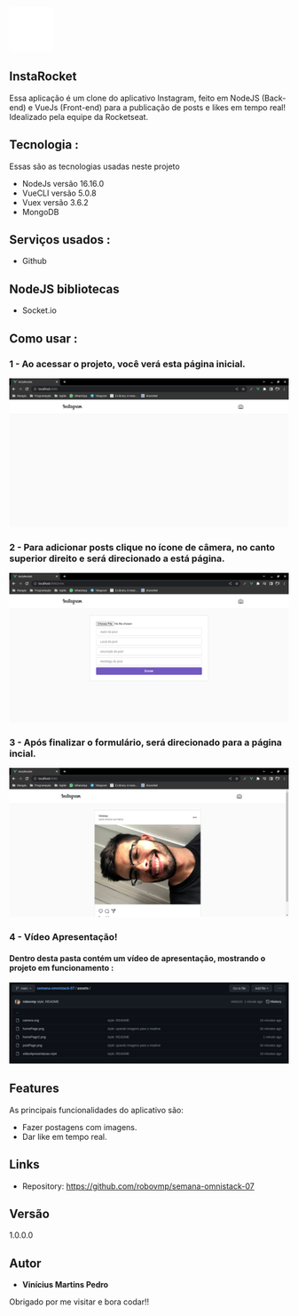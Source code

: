 
![Logo do projeto](https://github.com/robovmp/semana-omnistack-07/blob/main/assets/camera.svg)


## InstaRocket
Essa aplicação é um clone do aplicativo Instagram, feito em NodeJS (Back-end) e VueJs (Front-end) para a publicação de posts e likes em tempo real! Idealizado pela equipe da Rocketseat.


## Tecnologia :

Essas são as tecnologias usadas neste projeto

* NodeJs versão  16.16.0
* VueCLI versão 5.0.8
* Vuex versão 3.6.2
* MongoDB

## Serviços usados :

* Github

## NodeJS bibliotecas

* Socket.io

## Como usar :

### 1 - Ao acessar o projeto, você verá esta página inicial.

![Pagina Inicial](https://github.com/robovmp/semana-omnistack-07/blob/main/assets/homePage2.png)

### 2 - Para adicionar posts clique no ícone de câmera, no canto superior direito e será direcionado a está página.

![Post](https://github.com/robovmp/semana-omnistack-07/blob/main/assets/postPage.png)
### 3 - Após finalizar o formulário, será direcionado para a página incial.

![Pagina Inicial](https://github.com/robovmp/semana-omnistack-07/blob/main/assets/homePage.png)

### 4 - Vídeo Apresentação!
#### Dentro desta pasta contém um vídeo de apresentação, mostrando o projeto em funcionamento :

![video](https://github.com/robovmp/semana-omnistack-07/blob/main/assets/videoAssets.png)


## Features

As principais funcionalidades do aplicativo são:
 - Fazer postagens com imagens.
 - Dar like em tempo real.


## Links
  - Repository: https://github.com/robovmp/semana-omnistack-07

  ## Versão

  1.0.0.0


  ## Autor

  * **Vinícius Martins Pedro** 

  Obrigado por me visitar e bora codar!!
